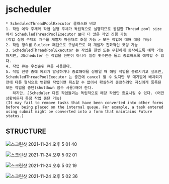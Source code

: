 # jscheduler

~~~
* ScheduledThreadPoolExecutor 클래스와 비교
1. 작업 예약 주체와 작업 실행 주체가 독립적으로 실행되므로 동일한 Thread pool size 에서 ScheduledThreadPoolExecutor 보다 더 많은 작업 진행 가능
(작업 실행 주체의 개수를 개발자 마음대로 조절 가능 > 모든 작업에 대해 대응 가능)
2. 작업 정의를 Builder 패턴으로 구성하므로 더 개발자 친화적인 코딩 가능
3. ScheduledThreadPoolExecutor 는 작업을 한번 또는 무한하게 동작하도록 예약 가능하지만, JScheduler 는 작업을 한번이 아니라 일정 횟수만큼 돌고 종료하도록 예약할 수 있다.
4. 작업 큐는 우선순위 큐를 사용한다.
5. 작업 진행 중에 예외가 발생하거나 종료해야될 상황일 때 해당 작업을 종료시키고 싶으면, ScheduledThreadPoolExecutor 는 중간에 cancel 할 수 있지만 부 대기열에 배치되기 전에 다른 형식으로 변환된 작업이면 취소할 수 없어서 확실하게 종료하려면 자신에게 등록된 모든 작업을 중단(shutdown 함수 사용)해야 한다.
   하지만, JScheduler 다른 작업들과는 독립적으로 해당 작업만 종료시킬 수 있다. (어떤 상황이든지 특정 작업 중단 가능)
(It may fail to remove tasks that have been converted into other forms before being placed on the internal queue. For example, a task entered using submit might be converted into a form that maintains Future status.)
~~~

## STRUCTURE
  
![스크린샷 2021-11-24 오후 5 01 40](https://user-images.githubusercontent.com/37236920/143198145-cb7ee03c-fdf3-4184-a1f9-4a5623e8702f.png)
  
![스크린샷 2021-11-24 오후 5 02 01](https://user-images.githubusercontent.com/37236920/143198179-8b41328d-f520-4d4a-8cd3-8736688ec01f.png)
  
![스크린샷 2021-11-24 오후 5 02 19](https://user-images.githubusercontent.com/37236920/143198224-3b58ce7d-1f6a-4856-8d25-8b5abbf0cf83.png)
  
![스크린샷 2021-11-24 오후 5 02 36](https://user-images.githubusercontent.com/37236920/143198256-f87d559c-1899-49d4-a303-184c1a29a4ba.png)

  
